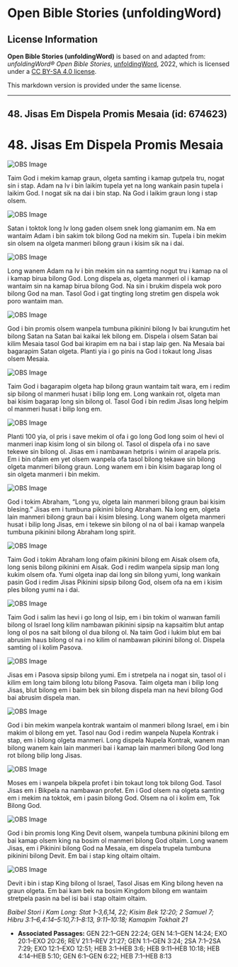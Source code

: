 # Open Bible Stories (unfoldingWord)

## License Information

**Open Bible Stories (unfoldingWord)** is based on and adapted from: _unfoldingWord® Open Bible Stories_, [unfoldingWord](https://unfoldingword.org/utw), 2022, which is licensed under a [CC BY-SA 4.0 license](https://creativecommons.org/licenses/by-sa/4.0/legalcode.en).

This markdown version is provided under the same license.



--------------------------------

## 48. Jisas Em Dispela Promis Mesaia (id: 674623)

48\. Jisas Em Dispela Promis Mesaia
===================================

![OBS Image](https://cdn.door43.org/obs/jpg/360px/obs-en-48-01.jpg)

Taim God i mekim kamap graun, olgeta samting i kamap gutpela tru, nogat sin i stap. Adam na Iv i bin laikim tupela yet na long wankain pasin tupela i laikim God. I nogat sik na dai i bin stap. Na God i laikim graun long i stap olsem.

![OBS Image](https://cdn.door43.org/obs/jpg/360px/obs-en-48-02.jpg)

Satan i toktok long Iv long gaden olsem snek long giamanim em. Na em wantaim Adam i bin sakim tok bilong God na mekim sin. Tupela i bin mekim sin olsem na olgeta manmeri bilong graun i kisim sik na i dai.

![OBS Image](https://cdn.door43.org/obs/jpg/360px/obs-en-48-03.jpg)

Long wanem Adam na Iv i bin mekim sin na samting nogut tru i kamap na ol i kamap birua bilong God. Long dispela as, olgeta manmeri ol i kamap wantaim sin na kamap birua bilong God. Na sin i brukim dispela wok poro bilong God na man. Tasol God i gat tingting long stretim gen dispela wok poro wantaim man.

![OBS Image](https://cdn.door43.org/obs/jpg/360px/obs-en-48-04.jpg)

God i bin promis olsem wanpela tumbuna pikinini bilong Iv bai krungutim het bilong Satan na Satan bai kaikai lek bilong em. Dispela i olsem Satan bai kilim Mesaia tasol God bai kirapim em na bai i stap laip gen. Na Mesaia bai bagarapim Satan olgeta. Planti yia i go pinis na God i tokaut long Jisas olsem Mesaia.

![OBS Image](https://cdn.door43.org/obs/jpg/360px/obs-en-48-05.jpg)

Taim God i bagarapim olgeta hap bilong graun wantaim tait wara, em i redim sip bilong ol manmeri husat i bilip long em. Long wankain rot, olgeta man bai kisim bagarap long sin bilong ol. Tasol God i bin redim Jisas long helpim ol manmeri husat i bilip long em.

![OBS Image](https://cdn.door43.org/obs/jpg/360px/obs-en-48-06.jpg)

Planti 100 yia, ol pris i save mekim ol ofa i go long God long soim ol hevi ol manmeri inap kisim long ol sin bilong ol. Tasol ol dispela ofa i no save tekewe sin bilong ol. Jisas em i nambawan hetpris i winim ol arapela pris. Em i bin ofaim em yet olsem wanpela ofa tasol bilong tekawe sin bilong olgeta manmeri bilong graun. Long wanem em i bin kisim bagarap long ol sin olgeta manmeri i bin mekim.

![OBS Image](https://cdn.door43.org/obs/jpg/360px/obs-en-48-07.jpg)

God i tokim Abraham, “Long yu, olgeta lain manmeri bilong graun bai kisim blesing.” Jisas em i tumbuna pikinini bilong Abraham. Na long em, olgeta lain manmeri bilong graun bai i kisim blesing. Long wanem olgeta manmeri husat i bilip long Jisas, em i tekewe sin bilong ol na ol bai i kamap wanpela tumbuna pikinini bilong Abraham long spirit.

![OBS Image](https://cdn.door43.org/obs/jpg/360px/obs-en-48-08.jpg)

Taim God i tokim Abraham long ofaim pikinini bilong em Aisak olsem ofa, long senis bilong pikinini em Aisak. God i redim wanpela sipsip man long kukim olsem ofa. Yumi olgeta inap dai long sin bilong yumi, long wankain pasin God i redim Jisas Pikinini sipsip bilong God, olsem ofa na em i kisim ples bilong yumi na i dai.

![OBS Image](https://cdn.door43.org/obs/jpg/360px/obs-en-48-09.jpg)

Taim God i salim las hevi i go long ol Isip, em i bin tokim ol wanwan famili bilong ol Israel long kilim nambawan pikinini sipsip na kapsaitim blut antap long ol pos na sait bilong ol dua bilong ol. Na taim God i lukim blut em bai abrusim haus bilong ol na i no kilim ol nambawan pikinini bilong ol. Dispela samting ol i kolim Pasova.

![OBS Image](https://cdn.door43.org/obs/jpg/360px/obs-en-48-10.jpg)

Jisas em i Pasova sipsip bilong yumi. Em i stretpela na i nogat sin, tasol ol i kilim em long taim bilong lotu bilong Pasova. Taim olgeta man i bilip long Jisas, blut bilong em i baim bek sin bilong dispela man na hevi bilong God bai abrusim dispela man.

![OBS Image](https://cdn.door43.org/obs/jpg/360px/obs-en-48-11.jpg)

God i bin mekim wanpela kontrak wantaim ol manmeri bilong Israel, em i bin makim ol bilong em yet. Tasol nau God i redim wanpela Nupela Kontrak i stap, em i bilong olgeta manmeri. Long dispela Nupela Kontrak, wanem man bilong wanem kain lain manmeri bai i kamap lain manmeri bilong God long rot bilong bilip long Jisas.

![OBS Image](https://cdn.door43.org/obs/jpg/360px/obs-en-48-12.jpg)

Moses em i wanpela bikpela profet i bin tokaut long tok bilong God. Tasol Jisas em i Bikpela na nambawan profet. Em i God olsem na olgeta samting em i mekim na toktok, em i pasin bilong God. Olsem na ol i kolim em, Tok Bilong God.

![OBS Image](https://cdn.door43.org/obs/jpg/360px/obs-en-48-13.jpg)

God i bin promis long King Devit olsem, wanpela tumbuna pikinini bilong em bai kamap olsem king na bosim ol manmeri bilong God oltaim. Long wanem Jisas, em i Pikinini bilong God na Mesaia, em dispela trupela tumbuna pikinini bilong Devit. Em bai i stap king oltaim oltaim.

![OBS Image](https://cdn.door43.org/obs/jpg/360px/obs-en-48-14.jpg)

Devit i bin i stap King bilong ol Israel, Tasol Jisas em King bilong heven na graun olgeta. Em bai kam bek na bosim Kingdom bilong em wantaim stretpela pasin na bel isi bai i stap oltaim oltaim.

*Baibel Stori i Kam Long: Stat 1–3,6,14, 22; Kisim Bek 12:20; 2 Samuel 7; Hibru 3:1–6,4:14–5:10,7:1–8:13, 9:11–10:18; Kamapim Tokhait 21*

* **Associated Passages:** GEN 22:1–GEN 22:24; GEN 14:1–GEN 14:24; EXO 20:1–EXO 20:26; REV 21:1–REV 21:27; GEN 1:1–GEN 3:24; 2SA 7:1–2SA 7:29; EXO 12:1–EXO 12:51; HEB 3:1–HEB 3:6; HEB 9:11–HEB 10:18; HEB 4:14–HEB 5:10; GEN 6:1–GEN 6:22; HEB 7:1–HEB 8:13

